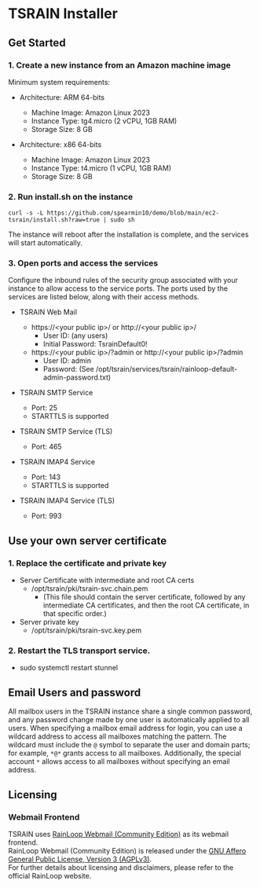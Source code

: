 TSRAIN Installer
===========

Get Started
----------

### 1. Create a new instance from an Amazon machine image
Minimum system requirements:
 - Architecture: ARM 64-bits
   - Machine Image: Amazon Linux 2023
   - Instance Type: tg4.micro (2 vCPU, 1GB RAM)
   - Storage Size: 8 GB

 - Architecture: x86 64-bits
   - Machine Image: Amazon Linux 2023
   - Instance Type: t4.micro (1 vCPU, 1GB RAM)
   - Storage Size: 8 GB

### 2. Run install.sh on the instance

```
curl -s -L https://github.com/spearmin10/demo/blob/main/ec2-tsrain/install.sh?raw=true | sudo sh
```

The instance will reboot after the installation is complete, and the services will start automatically.

### 3. Open ports and access the services

Configure the inbound rules of the security group associated with your instance to allow access to the service ports. The ports used by the services are listed below, along with their access methods.

- TSRAIN Web Mail
  - https://&lt;your public ip&gt;/ or http://&lt;your public ip&gt;/
    - User ID: (any users)
    - Initial Password: TsrainDefault0!
  - https://&lt;your public ip&gt;/?admin or http://&lt;your public ip&gt;/?admin
    - User ID: admin
    - Password: (See /opt/tsrain/services/tsrain/rainloop-default-admin-password.txt)

- TSRAIN SMTP Service
  - Port: 25
  - STARTTLS is supported

- TSRAIN SMTP Service (TLS)
  - Port: 465

- TSRAIN IMAP4 Service
  - Port: 143
  - STARTTLS is supported

- TSRAIN IMAP4 Service (TLS)
  - Port: 993


Use your own server certificate
----------
### 1. Replace the certificate and private key
  - Server Certificate with intermediate and root CA certs
    - /opt/tsrain/pki/tsrain-svc.chain.pem
      - (This file should contain the server certificate, followed by any intermediate CA certificates, and then the root CA certificate, in that specific order.)
  - Server private key
    - /opt/tsrain/pki/tsrain-svc.key.pem

### 2. Restart the TLS transport service.
  - sudo systemctl restart stunnel


Email Users and password
----------
All mailbox users in the TSRAIN instance share a single common password, and any password change made by one user is automatically applied to all users. When specifying a mailbox email address for login, you can use a wildcard address to access all mailboxes matching the pattern. The wildcard must include the `@` symbol to separate the user and domain parts; for example, `*@*` grants access to all mailboxes. Additionally, the special account `*` allows access to all mailboxes without specifying an email address.


Licensing
----------
### Webmail Frontend
TSRAIN uses [RainLoop Webmail (Community Edition)](https://www.rainloop.net/) as its webmail frontend.  
RainLoop Webmail (Community Edition) is released under the [GNU Affero General Public License, Version 3 (AGPLv3)](http://www.gnu.org/licenses/agpl-3.0.html).  
For further details about licensing and disclaimers, please refer to the official RainLoop website.




